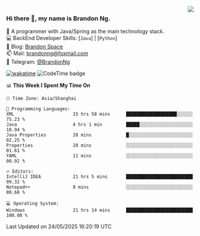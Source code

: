 <img  align="right" src="https://github-readme-stats-brandon0824.vercel.app/api/top-langs/?username=brandon0824&layout=compact">

### Hi there 👋, my name is Brandon Ng.

🌱 A programmer with Java/Spring as the main technology stack.  
💻 BackEnd Developer Skills: [`Java`] | [`Python`]  
📝 Blog: [Brandon Space](https://blog.brandonng.cc)  
📫 Mail: brandonng@foxmail.com  
📰 Telegram: [@BrandonNg](https://t.me/BrandonNg24)  

[![wakatime](https://wakatime.com/badge/user/940cafbf-f9d5-4b24-9a07-19bb072f52bb.svg)](https://wakatime.com/@940cafbf-f9d5-4b24-9a07-19bb072f52bb)
![CodeTime badge](https://img.shields.io/endpoint?style=flat-square&url=https%3A%2F%2Fapi.codetime.dev%2Fshield%3Fid%3D128%26project%3D%26in%3D604800000)

<!--START_SECTION:waka-->
📊 **This Week I Spent My Time On** 

```text
🕑︎ Time Zone: Asia/Shanghai

💬 Programming Languages: 
XML                      15 hrs 58 mins      ███████████████████░░░░░░   75.23 % 
Java                     4 hrs 1 min         █████░░░░░░░░░░░░░░░░░░░░   18.94 % 
Java Properties          28 mins             █░░░░░░░░░░░░░░░░░░░░░░░░   02.25 % 
Properties               20 mins             ░░░░░░░░░░░░░░░░░░░░░░░░░   01.61 % 
YAML                     11 mins             ░░░░░░░░░░░░░░░░░░░░░░░░░   00.92 % 

🔥 Editors: 
IntelliJ IDEA            21 hrs 5 mins       █████████████████████████   99.32 % 
Notepad++                8 mins              ░░░░░░░░░░░░░░░░░░░░░░░░░   00.68 % 

💻 Operating System: 
Windows                  21 hrs 14 mins      █████████████████████████   100.00 % 
```


 Last Updated on 24/05/2025 16:20:19 UTC
<!--END_SECTION:waka-->
